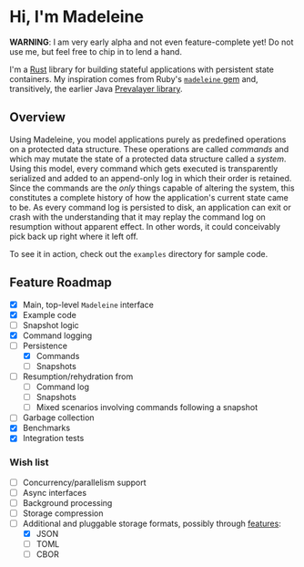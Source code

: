 # Hi, I'm Madeleine

**WARNING**: I am very early alpha and not even feature-complete yet!
Do not use me, but feel free to chip in to lend a hand.

I'm a [Rust](https://www.rust-lang.org/) library for building stateful applications with persistent state containers.
My inspiration comes from Ruby's [`madeleine` gem](https://github.com/ghostganz/madeleine) and, transitively, the earlier Java [Prevalayer library](https://prevayler.org/).

## Overview

Using Madeleine, you model applications purely as predefined operations on a protected data structure.
These operations are called _commands_ and which may mutate the state of a protected data structure called a _system_.
Using this model, every command which gets executed is transparently serialized and added to an append-only log in which their order is retained.
Since the commands are the _only_ things capable of altering the system, this constitutes a complete history of how the application's current state came to be.
As every command log is persisted to disk, an application can exit or crash with the understanding that it may replay the command log on resumption without apparent effect.
In other words, it could conceivably pick back up right where it left off.

To see it in action, check out the `examples` directory for sample code.

## Feature Roadmap

- [x] Main, top-level `Madeleine` interface
- [x] Example code
- [ ] Snapshot logic
- [x] Command logging
- [ ] Persistence
  - [x] Commands
  - [ ] Snapshots
- [ ] Resumption/rehydration from
  - [ ] Command log
  - [ ] Snapshots
  - [ ] Mixed scenarios involving commands following a snapshot
- [ ] Garbage collection
- [x] Benchmarks
- [x] Integration tests

### Wish list

- [ ] Concurrency/parallelism support
- [ ] Async interfaces
- [ ] Background processing
- [ ] Storage compression
- [ ] Additional and pluggable storage formats, possibly through [features](https://doc.rust-lang.org/cargo/reference/features.html):
  - [x] JSON
  - [ ] TOML
  - [ ] CBOR

